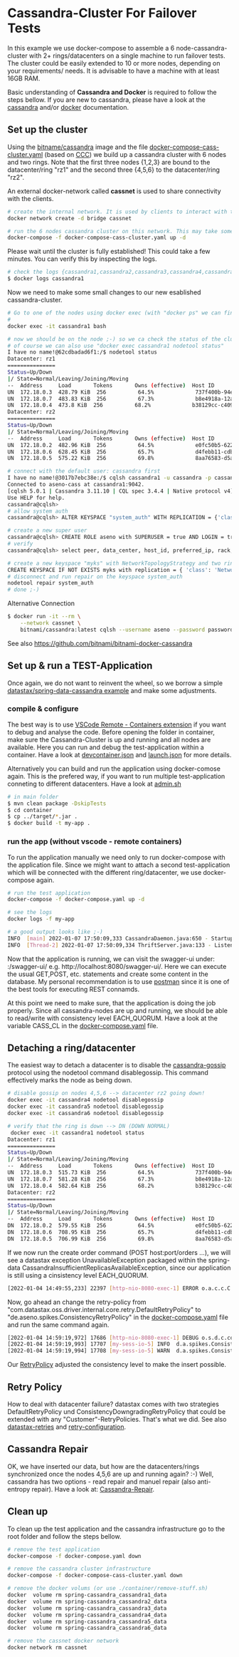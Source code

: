 # Cassandra-Cluster For Failover Tests

In this example we use docker-compose to assemble a 6 node-cassandra-cluster with 2+ rings/datacenters  on a single machine to run failover tests. The cluster could be easily extended to 10 or more nodes, depending on your requirements/ needs. It is advisable to have a machine with at least 16GB RAM.

Basic understanding of **Cassandra and Docker** is required to follow the steps bellow. If you are new to cassandra, please have a look at the [cassandra](https://cassandra.apache.org/doc/latest/) and/or [docker](https://docs.docker.com/compose/reference/) documentation.

## Set up the cluster

Using the [bitname/cassandra](https://https://hub.docker.com/r/bitnami/cassandra/) image and the file [docker-compose-cass-cluster.yaml](docker-compose-cass-cluster.yaml) (based on [CCC](https://github.com/digitalis-io/ccc)) we build up a cassandra cluster with 6 nodes and two rings. Note that the first three nodes {1,2,3} are bound to the datacenter/ring "rz1" and the second three {4,5,6} to the datacenter/ring "rz2".

An external docker-network called **cassnet** is used to share connectivity with the clients.

```bash
# create the internal network. It is used by clients to interact with the cluster
docker network create -d bridge cassnet

# run the 6 nodes cassandra cluster on this network. This may take some time. So please be patient ;-)
docker-compose -f docker-compose-cass-cluster.yaml up -d
```
Please wait until the cluster is fully established! This could take a few minutes. You can verify this by inspecting the logs.
```bash
# check the logs {cassandra1,cassandra2,cassandra3,cassandra4,cassandra5,cassandra6}
$ docker logs cassandra1
```
Now we need to make some small changes to our new esablished cassandra-cluster.

```bash
# Go to one of the nodes using docker exec (with "docker ps" we can find the container id: 371cddb87cac) or in VSCODE --> attach shell
# 
docker exec -it cassandra1 bash

# now we should be on the node ;-) so we ca check the status of the cluster. It should look similar to the following output:
# of course we can also use "docker exec cassandra1 nodetool status"
I have no name!@62cdbadad6f1:/$ nodetool status
Datacenter: rz1
===============
Status=Up/Down
|/ State=Normal/Leaving/Joining/Moving
--  Address     Load       Tokens       Owns (effective)  Host ID                               Rack
UN  172.18.0.3  428.79 KiB  256          64.5%             737f400b-94ec-46a2-a6ee-3fa0e576cf30  rack1
UN  172.18.0.7  483.83 KiB  256          67.3%             b8e4918a-12ac-41ee-ae7e-09c856dda62c  rack1
UN  172.18.0.4  473.8 KiB  256          68.2%             b38129cc-c409-4e39-be4d-8a17c2479272  rack1
Datacenter: rz2
===============
Status=Up/Down
|/ State=Normal/Leaving/Joining/Moving
--  Address     Load       Tokens       Owns (effective)  Host ID                               Rack
UN  172.18.0.2  482.96 KiB  256          64.5%             e0fc50b5-6225-4df2-9265-aa0b59a936ff  rack2
UN  172.18.0.6  628.45 KiB  256          65.7%             d4febb11-cdbb-4ca0-b7ff-910077708101  rack2
UN  172.18.0.5  575.22 KiB  256          69.8%             8aa76583-d5a1-4669-a1b6-1f40d043dc56  rack2 

# connect with the default user: cassandra first
I have no name!@3017b7ebc38e:/$ cqlsh cassandra1 -u cassandra -p cassandra
Connected to aseno-cass at cassandra1:9042.
[cqlsh 5.0.1 | Cassandra 3.11.10 | CQL spec 3.4.4 | Native protocol v4]
Use HELP for help.
cassandra@cqlsh> 
# allow system auth 
cassandra@cqlsh> ALTER KEYSPACE "system_auth" WITH REPLICATION = {'class' : 'NetworkTopologyStrategy', 'rz1' : 2, 'rz2' : 2};

# create a new super user
cassandra@cqlsh> CREATE ROLE aseno with SUPERUSER = true AND LOGIN = true and PASSWORD = 'password';
# verify
cassandra@cqlsh> select peer, data_center, host_id, preferred_ip, rack, rpc_address from system.peers;

# create a new keyspace "myks" with NetworkTopologyStrategy and two rings rz1 and rz2 for our tests
CREATE KEYSPACE IF NOT EXISTS myks with replication = { 'class': 'NetworkTopologyStrategy', 'rz1': 2, 'rz2': 2};
# disconnect and run repair on the keyspace system_auth
nodetool repair system_auth
# done ;-)
```
Alternative Connection

```bash
$ docker run -it --rm \
    --network cassnet \
    bitnami/cassandra:latest cqlsh --username aseno --password password cassandra1
```
See also https://github.com/bitnami/bitnami-docker-cassandra

## Set up & run a TEST-Application

Once again, we do not want to reinvent the wheel, so we borrow a simple [datastax/spring-data-cassandra example](https://github.com/DataStax-Examples/spring-data-starter) and make some adjustments.

### compile & configure
The best way is to use [VSCode Remote - Containers extension](https://marketplace.visualstudio.com/items?itemName=ms-vscode-remote.remote-containers) if you want to debug and analyse the code. Before opening the folder in container, make sure the Cassandra-Cluster is up and running and all nodes are available. Here you can run and debug the test-application within a container. Have a look at [devcontainer.json](.devcontainer/devcontainer.json) and [launch.json](.vscode/launch.json) for more details.

Alternatively you can build and run the application using docker-comose again. This is the prefered way, if you want to run multiple test-application conneting to different datacenters. Have a look at [admin.sh](container/admin.sh)

```bash
# in main folder 
$ mvn clean package -DskipTests
$ cd container
$ cp ../target/*.jar .
$ docker build -t my-app .
```
### run the app (without vscode - remote containers)
To run the application manually we need only to run docker-compose with the application file. Since we might want to attach a second test-application which will be connected with the different ring/datacenter, we use docker-compose again.

```bash
# run the test application
docker-compose -f docker-compose.yaml up -d

# see the logs
docker logs -f my-app

# a good output looks like ;-)
INFO  [main] 2022-01-07 17:50:09,333 CassandraDaemon.java:650 - Startup complete
INFO  [Thread-2] 2022-01-07 17:50:09,334 ThriftServer.java:133 - Listening for thrift clients...
```

Now that the application is running, we can visit the swagger-ui under: <HOST>:<PORT>/swagger-ui/ e.g. http://localhost:8080/swagger-ui/. Here we can execute the usual GET,POST, etc. statements and create some content in the database. My personal recommendation is to use [postman](https://www.postman.com/) since it is one of the best tools for executing REST connamds.

At this point we need to make sure, that the application is doing the job properly. Since all cassandra-nodes are up and running,
we should be able to read/write with consistency level EACH_QUORUM. Have a look at the variable CASS_CL in the [docker-compose.yaml](docker-compose.yaml) file.

## Detaching a ring/datacenter

The easiest way to detach a datacenter is to disable the [cassandra-gossip](https://docs.datastax.com/en/cassandra-oss/3.0/cassandra/tools/toolsDisableGossip.html) protocol using the nodetool command disablegossip. This command effectively marks the node as being down.

```bash
# disable gossip on nodes 4,5,6 --> datacenter rz2 going down!
docker exec -it cassandra4 nodetool disablegossip
docker exec -it cassandra5 nodetool disablegossip
docker exec -it cassandra6 nodetool disablegossip

# verify that the ring is down --> DN (DOWN NORMAL)
 docker exec -it cassandra1 nodetool status
Datacenter: rz1
===============
Status=Up/Down
|/ State=Normal/Leaving/Joining/Moving
--  Address     Load       Tokens       Owns (effective)  Host ID                               Rack
UN  172.18.0.3  515.73 KiB  256          64.5%             737f400b-94ec-46a2-a6ee-3fa0e576cf30  rack1
UN  172.18.0.7  581.28 KiB  256          67.3%             b8e4918a-12ac-41ee-ae7e-09c856dda62c  rack1
UN  172.18.0.4  582.64 KiB  256          68.2%             b38129cc-c409-4e39-be4d-8a17c2479272  rack1
Datacenter: rz2
===============
Status=Up/Down
|/ State=Normal/Leaving/Joining/Moving
--  Address     Load       Tokens       Owns (effective)  Host ID                               Rack
DN  172.18.0.2  579.55 KiB  256          64.5%             e0fc50b5-6225-4df2-9265-aa0b59a936ff  rack2
DN  172.18.0.6  708.95 KiB  256          65.7%             d4febb11-cdbb-4ca0-b7ff-910077708101  rack2
DN  172.18.0.5  706.99 KiB  256          69.8%             8aa76583-d5a1-4669-a1b6-1f40d043dc56  rack2
```

If we now run the create order command (POST host:port/orders ...), we will see a datastax exception UnavailableException packaged within the spring-data
CassandraInsufficientReplicasAvailableException, since our application is still using a cinsistency level EACH_QUORUM.

```bash
[2022-01-04 14:49:55,233] 22397 [http-nio-8080-exec-1] ERROR o.a.c.c.C.[.[.[.[dispatcherServlet] - Servlet.service() for servlet [dispatcherServlet] in context with path [] threw exception [Request processing failed; nested exception is org.springframework.data.cassandra.CassandraInsufficientReplicasAvailableException: Query; CQL [INSERT INTO starter_orders (order_id,product_id,added_to_order_at,product_name,product_price,product_quantity) VALUES (?,?,?,?,?,?)]; Not enough replicas available for query at consistency EACH_QUORUM (2 required but only 0 alive); nested exception is com.datastax.oss.driver.api.core.servererrors.UnavailableException: Not enough replicas available for query at consistency EACH_QUORUM (2 required but only 0 alive)] with root cause 
```

Now, go ahead an change the retry-policy from "com.datastax.oss.driver.internal.core.retry.DefaultRetryPolicy" to "de.aseno.spikes.ConsistencyRetryPolicy"
in the [docker-compose.yaml](docker-compose.yaml) file and run the same command again.

```bash
[2022-01-04 14:59:19,972] 17686 [http-nio-8080-exec-1] DEBUG o.s.d.c.core.cql.CqlTemplate - Executing prepared statement [INSERT INTO starter_orders (order_id,product_id,added_to_order_at,product_name,product_price,product_quantity) VALUES (?,?,?,?,?,?)] 
[2022-01-04 14:59:19,993] 17707 [my-sess-io-5] INFO  d.a.spikes.ConsistencyRetryPolicy - onUnavailableVerdict Alive:0 Retrycount:0 + CL: EACH_QUORUM 
[2022-01-04 14:59:19,994] 17708 [my-sess-io-5] WARN  d.a.spikes.ConsistencyRetryPolicy - EACH_QUORUM could not be reached -> Downgraded to LOCAL_QUORUM. Alive:0 Retrycount:0 
```

Our [RetryPolicy](src/main/java/de/aseno/spikes/ConsistencyRetryPolicy.java) adjusted the consistency level to make the insert possible.

## Retry Policy

How to deal with datacenter failure? datastax comes with two strategies DefaultRetryPolicy und  ConsistencyDowngradingRetryPolicy that could be extended with any "Customer"-RetryPolicies. That's what we did. See also [datastax-retries](https://docs.datastax.com/en/developer/java-driver/4.11/manual/core/retries/) and [retry-configuration](https://docs.datastax.com/en/developer/java-driver/4.11/manual/core/configuration/reference).

## Cassandra Repair

OK, we have inserted our data, but how are the datacenters/rings synchronized once the nodes 4,5,6 are up and running again? :-) Well, cassandra has two options - read repair and manuel repair (also anti-entropy repair). Have a look at: [Cassandra-Repair](https://cassandra.apache.org/doc/latest/cassandra/operating/repair.html).


## Clean up
To clean up the test application and the cassandra infrastructure go to the root folder and follow the steps bellow.

```bash
# remove the test application
docker-compose -f docker-compose.yaml down

# remove the cassandra cluster infrastructure
docker-compose -f docker-compose-cass-cluster.yaml down

# remove the docker volums (or use ./container/remove-stuff.sh)
docker  volume rm spring-cassandra_cassandra1_data
docker  volume rm spring-cassandra_cassandra2_data
docker  volume rm spring-cassandra_cassandra3_data
docker  volume rm spring-cassandra_cassandra4_data
docker  volume rm spring-cassandra_cassandra5_data
docker  volume rm spring-cassandra_cassandra6_data

# remove the cassnet docker network
docker network rm cassnet
```
